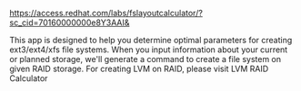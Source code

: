 https://access.redhat.com/labs/fslayoutcalculator/?sc_cid=70160000000e8Y3AAI&

This app is designed to help you determine optimal parameters for creating ext3/ext4/xfs file systems. When you input information about your current or planned storage, we'll generate a command to create a file system on given RAID storage. For creating LVM on RAID, please visit LVM RAID Calculator
